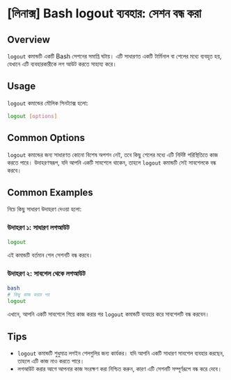 # [লিনাক্স] Bash logout ব্যবহার: সেশন বন্ধ করা

## Overview
`logout` কমান্ডটি একটি Bash সেশনের সমাপ্তি ঘটায়। এটি সাধারণত একটি টার্মিনাল বা শেলের মধ্যে ব্যবহৃত হয়, যেখানে এটি ব্যবহারকারীকে লগ আউট করতে সাহায্য করে।

## Usage
`logout` কমান্ডের মৌলিক সিনট্যাক্স হলো:

```bash
logout [options]
```

## Common Options
`logout` কমান্ডের জন্য সাধারণত কোনো বিশেষ অপশন নেই, তবে কিছু শেলের মধ্যে এটি নির্দিষ্ট পরিস্থিতিতে কাজ করতে পারে। উদাহরণস্বরূপ, যদি আপনি একটি সাবশেলে থাকেন, তাহলে `logout` কমান্ডটি সেই সাবশেলকে বন্ধ করবে।

## Common Examples
নিচে কিছু সাধারণ উদাহরণ দেওয়া হলো:

### উদাহরণ ১: সাধারণ লগআউট
```bash
logout
```
এই কমান্ডটি বর্তমান শেল সেশনটি বন্ধ করবে।

### উদাহরণ ২: সাবশেল থেকে লগআউট
```bash
bash
# কিছু কাজ করার পর
logout
```
এখানে, আপনি একটি সাবশেলে গিয়ে কাজ করার পর `logout` কমান্ডটি ব্যবহার করে সাবশেলটি বন্ধ করবেন।

## Tips
- `logout` কমান্ডটি শুধুমাত্র লগইন শেলগুলির জন্য কার্যকর। যদি আপনি একটি সাধারণ সাবশেল ব্যবহার করছেন, তাহলে এটি কাজ নাও করতে পারে।
- লগআউট করার আগে আপনার কাজ সংরক্ষণ করা নিশ্চিত করুন, কারণ এটি সেশনটি সম্পূর্ণরূপে বন্ধ করে দেবে।